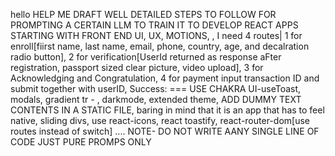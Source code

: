 hello HELP ME DRAFT WELL DETAILED STEPS TO FOLLOW FOR PROMPTING A CERTAIN LLM TO TRAIN IT TO DEVELOP REACT  APPS STARTING WITH FRONT END UI, UX, MOTIONS, , I need 4 routes| 1 for enroll[fiirst name, last name, email, phone, country, age, and decalration radio button], 2 for  verification[UserId returned as response aFter registration, passport sized clear picture,  video upload], 3 for Acknowledging and Congratulation, 4 for payment  input transaction ID and submit together with userID, Success: === USE CHAKRA UI-useToast, modals, gradient tr - , darkmode, extended theme, ADD DUMMY TEXT CONTENTS IN A STATIC FILE, baring in mind that it is an app that has to feel native, sliding divs, use react-icons, react toastify, react-router-dom[use routes instead of switch] .... NOTE- DO NOT WRITE AANY SINGLE LINE OF CODE JUST PURE PROMPS ONLY